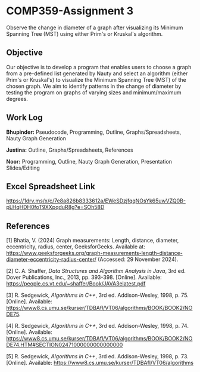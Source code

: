 # COMP359-Assignment 3

Observe the change in diameter of a graph after visualizing its Minimum Spanning Tree (MST) using either Prim's or Kruskal's algorithm. 

## Objective

Our objective is to develop a program that enables users to choose a graph from a pre-defined list generated by Nauty and select an algorithm (either Prim's or Kruskal's) to visualize the Minimum Spanning Tree (MST) of the chosen graph. We aim to identify patterns in the change of diameter by testing the program on graphs of varying sizes and minimum/maximum degrees.

## Work Log

**Bhupinder:** Pseudocode, Programming, Outline, Graphs/Spreadsheets, Nauty Graph Generation  

**Justina:** Outline, Graphs/Spreadsheets, References    

**Noor:** Programming, Outline, Nauty Graph Generation, Presentation Slides/Editing

## Excel Spreadsheet Link 

https://1drv.ms/x/c/7e8a826b8333612a/EWeSDzjfqqNOsYk65uwVZQ0B-pLHqHDH0foT9XXpqduR8g?e=SOh58D


## References

[1]  Bhatia, V. (2024) Graph measurements: Length, distance, diameter, eccentricity, radius, center, GeeksforGeeks. Available at: https://www.geeksforgeeks.org/graph-measurements-length-distance-diameter-eccentricity-radius-center/ (Accessed: 29 November 2024). 

[2] C. A. Shaffer, *Data Structures and Algorithm Analysis in Java*, 3rd ed. Dover Publications, Inc., 2013, pp. 393-398. [Online]. Available: https://people.cs.vt.edu/~shaffer/Book/JAVA3elatest.pdf

[3] R. Sedgewick, *Algorithms in C++*, 3rd ed. Addison-Wesley, 1998, p. 75. [Online]. Available: https://www8.cs.umu.se/kurser/TDBAfl/VT06/algorithms/BOOK/BOOK2/NODE75.

[4] R. Sedgewick, *Algorithms in C++*, 3rd ed. Addison-Wesley, 1998, p. 74. [Online]. Available: https://www8.cs.umu.se/kurser/TDBAfl/VT06/algorithms/BOOK/BOOK2/NODE74.HTM#SECTION02471000000000000000

[5] R. Sedgewick, *Algorithms in C++*, 3rd ed. Addison-Wesley, 1998, p. 73. [Online]. Available: https://www8.cs.umu.se/kurser/TDBAfl/VT06/algorithms

